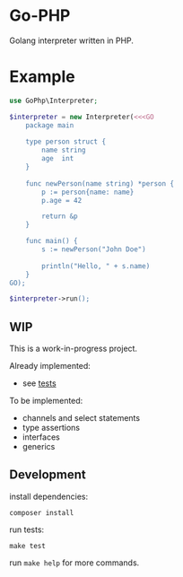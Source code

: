 # Go-PHP

Golang interpreter written in PHP.

# Example

```php
use GoPhp\Interpreter;

$interpreter = new Interpreter(<<<GO
    package main
    
    type person struct {
        name string
        age  int
    }
    
    func newPerson(name string) *person {
        p := person{name: name}
        p.age = 42

        return &p
    }

    func main() {
        s := newPerson("John Doe")
    
        println("Hello, " + s.name)
    }
GO);

$interpreter->run();
```

## WIP

This is a work-in-progress project.

Already implemented:

* see [tests](tests/Functional/files/)

To be implemented:

* channels and select statements
* type assertions
* interfaces
* generics

## Development

install dependencies:

```
composer install
```

run tests:

```
make test
```

run `make help` for more commands.